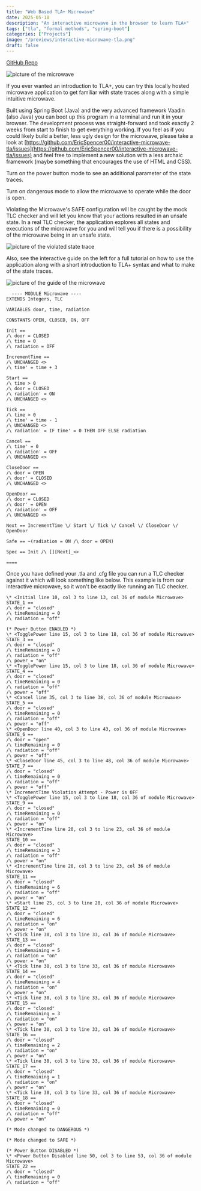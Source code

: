 ```yaml
---
title: "Web Based TLA+ Microwave"
date: 2025-05-10
description: "An interactive microwave in the browser to learn TLA+"
tags: ["tla", "formal methods", "spring-boot"]
categories: ["Projects"]
image: "/previews/interactive-microwave-tla.png"
draft: false
---
```


[GitHub Repo](https://github.com/EricSpencer00/interactive-microwave-tla)

![picture of the microwave](/images/projects/microwave/fullpic.png)

If you ever wanted an introduction to TLA+, you can try this locally hosted microwave application to get familiar with state traces along with a simple intuitive microwave.

Built using Spring Boot (Java) and the very advanced framework Vaadin (also Java) you can boot up this program in a terminal and run it in your browser. The development process was straight-forward and took exactly 2 weeks from start to finish to get everything working. If you feel as if you could likely build a better, less ugly design for the microwave, please take a look at [https://github.com/EricSpencer00/interactive-microwave-tla/issues](https://github.com/EricSpencer00/interactive-microwave-tla/issues) and feel free to implement a new solution with a less archaic framework (maybe something that encourages the use of HTML and CSS).

Turn on the power button mode to see an additional parameter of the state traces.

Turn on dangerous mode to allow the microwave to operate while the door is open.

Violating the Microwave's SAFE configuration will be caught by the mock TLC checker and will let you know that your actions resulted in an unsafe state. In a real TLC checker, the application explores all states and executions of the microwave for you and will tell you if there is a possibility of the microwave being in an unsafe state.

![picture of the violated state trace](/images/projects/microwave/failstatetrace.png)

Also, see the interactive guide on the left for a full tutorial on how to use the application along with a short introduction to TLA+ syntax and what to make of the state traces.

![picture of the guide of the microwave](/images/projects/microwave/guide.png)

```
  ---- MODULE Microwave ----
EXTENDS Integers, TLC

VARIABLES door, time, radiation

CONSTANTS OPEN, CLOSED, ON, OFF

Init ==
/\ door = CLOSED
/\ time = 0
/\ radiation = OFF

IncrementTime ==
/\ UNCHANGED <>
/\ time' = time + 3

Start ==
/\ time > 0
/\ door = CLOSED
/\ radiation' = ON
/\ UNCHANGED <>

Tick ==
/\ time > 0
/\ time' = time - 1
/\ UNCHANGED <>
/\ radiation' = IF time' = 0 THEN OFF ELSE radiation

Cancel ==
/\ time' = 0
/\ radiation' = OFF
/\ UNCHANGED <>

CloseDoor ==
/\ door = OPEN
/\ door' = CLOSED
/\ UNCHANGED <>

OpenDoor ==
/\ door = CLOSED
/\ door' = OPEN
/\ radiation' = OFF
/\ UNCHANGED <>

Next == IncrementTime \/ Start \/ Tick \/ Cancel \/ CloseDoor \/ OpenDoor

Safe == ~(radiation = ON /\ door = OPEN)

Spec == Init /\ [][Next]_<>

====
```

Once you have defined your .tla and .cfg file you can run a TLC checker against it which will look something like below. This example is from our interactive microwave, so it won't be exactly like running an TLC checker.

```
\* <Initial line 10, col 3 to line 13, col 36 of module Microwave>
STATE_1 ==
/\ door = "closed"
/\ timeRemaining = 0
/\ radiation = "off"

(* Power Button ENABLED *)
\* <TogglePower line 15, col 3 to line 18, col 36 of module Microwave>
STATE_3 ==
/\ door = "closed"
/\ timeRemaining = 0
/\ radiation = "off"
/\ power = "on"
\* <TogglePower line 15, col 3 to line 18, col 36 of module Microwave>
STATE_4 ==
/\ door = "closed"
/\ timeRemaining = 0
/\ radiation = "off"
/\ power = "off"
\* <Cancel line 35, col 3 to line 38, col 36 of module Microwave>
STATE_5 ==
/\ door = "closed"
/\ timeRemaining = 0
/\ radiation = "off"
/\ power = "off"
\* <OpenDoor line 40, col 3 to line 43, col 36 of module Microwave>
STATE_6 ==
/\ door = "open"
/\ timeRemaining = 0
/\ radiation = "off"
/\ power = "off"
\* <CloseDoor line 45, col 3 to line 48, col 36 of module Microwave>
STATE_7 ==
/\ door = "closed"
/\ timeRemaining = 0
/\ radiation = "off"
/\ power = "off"
\* IncrementTime Violation Attempt - Power is OFF
\* <TogglePower line 15, col 3 to line 18, col 36 of module Microwave>
STATE_9 ==
/\ door = "closed"
/\ timeRemaining = 0
/\ radiation = "off"
/\ power = "on"
\* <IncrementTime line 20, col 3 to line 23, col 36 of module Microwave>
STATE_10 ==
/\ door = "closed"
/\ timeRemaining = 3
/\ radiation = "off"
/\ power = "on"
\* <IncrementTime line 20, col 3 to line 23, col 36 of module Microwave>
STATE_11 ==
/\ door = "closed"
/\ timeRemaining = 6
/\ radiation = "off"
/\ power = "on"
\* <Start line 25, col 3 to line 28, col 36 of module Microwave>
STATE_12 ==
/\ door = "closed"
/\ timeRemaining = 6
/\ radiation = "on"
/\ power = "on"
\* <Tick line 30, col 3 to line 33, col 36 of module Microwave>
STATE_13 ==
/\ door = "closed"
/\ timeRemaining = 5
/\ radiation = "on"
/\ power = "on"
\* <Tick line 30, col 3 to line 33, col 36 of module Microwave>
STATE_14 ==
/\ door = "closed"
/\ timeRemaining = 4
/\ radiation = "on"
/\ power = "on"
\* <Tick line 30, col 3 to line 33, col 36 of module Microwave>
STATE_15 ==
/\ door = "closed"
/\ timeRemaining = 3
/\ radiation = "on"
/\ power = "on"
\* <Tick line 30, col 3 to line 33, col 36 of module Microwave>
STATE_16 ==
/\ door = "closed"
/\ timeRemaining = 2
/\ radiation = "on"
/\ power = "on"
\* <Tick line 30, col 3 to line 33, col 36 of module Microwave>
STATE_17 ==
/\ door = "closed"
/\ timeRemaining = 1
/\ radiation = "on"
/\ power = "on"
\* <Tick line 30, col 3 to line 33, col 36 of module Microwave>
STATE_18 ==
/\ door = "closed"
/\ timeRemaining = 0
/\ radiation = "off"
/\ power = "on"

(* Mode changed to DANGEROUS *)

(* Mode changed to SAFE *)

(* Power Button DISABLED *)
\* <Power Button Disabled line 50, col 3 to line 53, col 36 of module Microwave>
STATE_22 ==
/\ door = "closed"
/\ timeRemaining = 0
/\ radiation = "off"
```